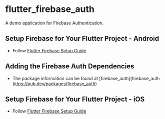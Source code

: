 # flutter_firebase_auth

A demo application for Firebase Authentication. 

## Setup Firebase for Your Flutter Project - Android

- Follow [Flutter Firebase Setup Guide](https://firebase.google.com/docs/flutter/setup?platform=android)

## Adding the Firebase Auth Dependencies

- The package information can be found at [firebase_auth](firebase_auth https://pub.dev/packages/firebase_auth)

## Setup Firebase for Your Flutter Project - iOS

- Follow [Flutter Firebase Setup Guide](https://firebase.google.com/docs/flutter/setup?platform=ios)


